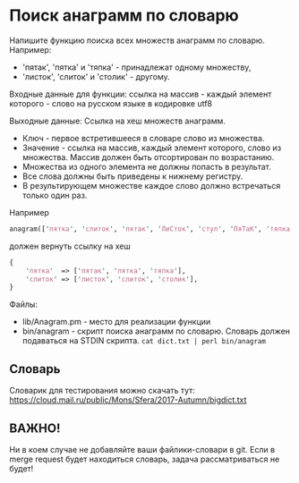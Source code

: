 Поиск анаграмм по словарю
=================================

Напишите функцию поиска всех множеств анаграмм по словарю.
Например:
* 'пятак', 'пятка' и 'тяпка' - принадлежат одному множеству,
* 'листок', 'слиток' и 'столик' - другому.

Входные данные для функции:
ссылка на массив - каждый элемент которого - слово на русском языке в кодировке utf8

Выходные данные:
Ссылка на хеш множеств анаграмм.
* Ключ - первое встретившееся в словаре слово из множества.
* Значение - ссылка на массив, каждый элемент которого, слово из множества. Массив должен быть отсортирован по возрастанию.
* Множества из одного элемента не должны попасть в результат.
* Все слова должны быть приведены к нижнему регистру.
* В результирующем множестве каждое слово должно встречаться только один раз.

Например
```perl
anagram(['пятка', 'слиток', 'пятак', 'ЛиСток', 'стул', 'ПяТаК', 'тяпка', 'столик', 'слиток'])
```
должен вернуть ссылку на хеш
```perl
{
    'пятка'  => ['пятак', 'пятка', 'тяпка'],
    'слиток' => ['листок', 'слиток', 'столик'],
}
```

Файлы:
* lib/Anagram.pm - место для реализации функции
* bin/anagram - скрипт поиска анаграмм по словарю. Словарь должен подаваться на STDIN скрипта. ```cat dict.txt | perl bin/anagram```

Словарь
----------------
Словарик для тестирования можно скачать тут: https://cloud.mail.ru/public/Mons/Sfera/2017-Autumn/bigdict.txt

ВАЖНО!
-----------
Ни в коем случае не добавляйте ваши файлики-словари в git. Если в merge request будет находиться словарь, задача рассматриваться не будет!
